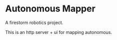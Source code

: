 # Autonomous Mapper
A firestorm robotics project.

This is an http server + ui for mapping autonomous.